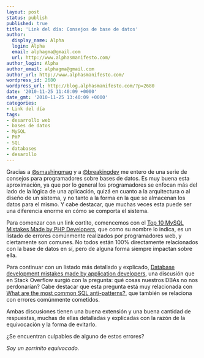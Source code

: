 ```yaml
---
layout: post
status: publish
published: true
title: 'Link del día: Consejos de base de datos'
author:
  display_name: Alpha
  login: Alpha
  email: alphagma@gmail.com
  url: http://www.alphasmanifesto.com/
author_login: Alpha
author_email: alphagma@gmail.com
author_url: http://www.alphasmanifesto.com/
wordpress_id: 2680
wordpress_url: http://blog.alphasmanifesto.com/?p=2680
date: '2010-11-25 11:40:09 +0000'
date_gmt: '2010-11-25 13:40:09 +0000'
categories:
- Link del día
tags:
- desarrollo web
- bases de datos
- MySQL
- PHP
- SQL
- databases
- desarollo
---
```


Gracias a [@smashingmag](http://twitter.com/smashingmag) y a [@breakingdev](http://twitter.com/BreakingDev) me entero de una serie de consejos para programadores sobre bases de datos. Es muy buena esta aproximación, ya que por lo general los programadores se enfocan más del lado de la lógica de una aplicación, quizá en cuanto a la arquitectura o al diseño de un sistema, y no tanto a la forma en la que se almacenan los datos para el mismo. Y cabe destacar, que muchas veces esta puede ser una diferencia enorme en cómo se comporta el sistema.

Para comenzar con un link cortito, comencemos con el [Top 10 MySQL Mistakes Made by PHP Developers](http://blogs.sitepoint.com/2010/11/19/mysql-mistakes-php-developers/), que como su nombre lo indica, es un listado de errores comúnmente realizados por programadores web, y ciertamente son comunes. No todos están 100% directamente relacionados con la base de datos en sí, pero de alguna forma siempre impactan sobre ella.

Para continuar con un listado más detallado y explicado, [Database development mistakes made by application developers](http://stackoverflow.com/questions/621884/database-development-mistakes-made-by-application-developers), una discusión que en Stack Overflow surgió con la pregunta: qué cosas nuestros DBAs no nos perdonarían? Cabe destacar que esta pregunta está muy relacionada con [What are the most common SQL anti-patterns?](http://stackoverflow.com/questions/346659/what-are-the-most-common-sql-anti-patterns), que también se relaciona con errores comúnmente cometidos.

Ambas discusiones tienen una buena extensión y una buena cantidad de respuestas, muchas de ellas detalladas y explicadas con la razón de la equivocación y la forma de evitarlo.

 ¿Se encuentran culpables de alguno de estos errores?

_Soy un zorrinito equivocado._
